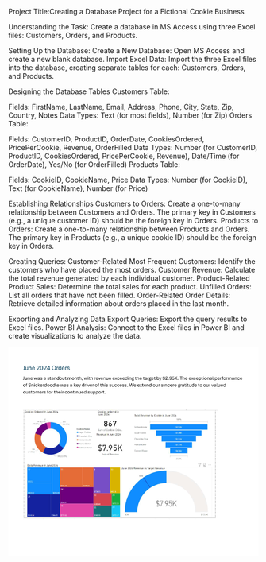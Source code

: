 Project Title:Creating a Database Project for a Fictional Cookie Business

Understanding the Task:
Create a database in MS Access using three Excel files: Customers, Orders, and Products.

Setting Up the Database:
Create a New Database: Open MS Access and create a new blank database.
Import Excel Data: Import the three Excel files into the database, creating separate tables for each: Customers, Orders, and Products.

Designing the Database Tables
Customers Table:

Fields: FirstName, LastName, Email, Address, Phone, City, State, Zip, Country, Notes
Data Types: Text (for most fields), Number (for Zip)
Orders Table:

Fields: CustomerID, ProductID, OrderDate, CookiesOrdered, PricePerCookie, Revenue, OrderFilled
Data Types: Number (for CustomerID, ProductID, CookiesOrdered, PricePerCookie, Revenue), Date/Time (for OrderDate), Yes/No (for OrderFilled)
Products Table:

Fields: CookieID, CookieName, Price
Data Types: Number (for CookieID), Text (for CookieName), Number (for Price)

Establishing Relationships
Customers to Orders: Create a one-to-many relationship between Customers and Orders. The primary key in Customers (e.g., a unique customer ID) should be the foreign key in Orders.
Products to Orders: Create a one-to-many relationship between Products and Orders. The primary key in Products (e.g., a unique cookie ID) should be the foreign key in Orders.

Creating Queries:
Customer-Related
Most Frequent Customers: Identify the customers who have placed the most orders.
Customer Revenue: Calculate the total revenue generated by each individual customer.
Product-Related
Product Sales: Determine the total sales for each product.
Unfilled Orders: List all orders that have not been filled.
Order-Related
Order Details: Retrieve detailed information about orders placed in the last month.

Exporting and Analyzing Data
Export Queries: Export the query results to Excel files.
Power BI Analysis: Connect to the Excel files in Power BI and create visualizations to analyze the data.

![June 2024 orders](images/June24Orders.png)
